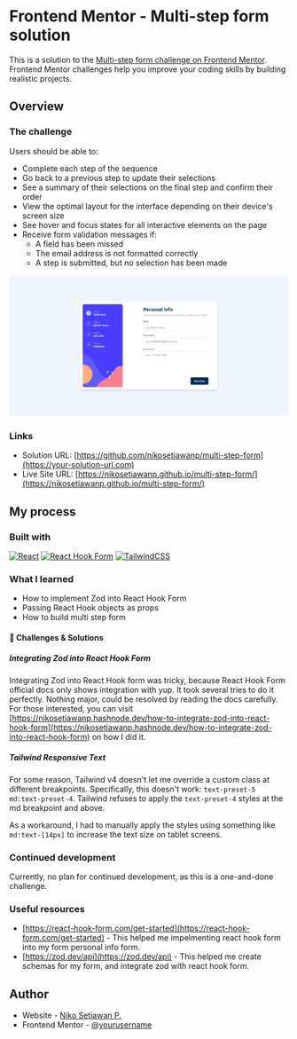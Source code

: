# Frontend Mentor - Multi-step form solution

This is a solution to the [Multi-step form challenge on Frontend Mentor](https://www.frontendmentor.io/challenges/multistep-form-YVAnSdqQBJ). Frontend Mentor challenges help you improve your coding skills by building realistic projects.

## Overview

### The challenge

Users should be able to:

- Complete each step of the sequence
- Go back to a previous step to update their selections
- See a summary of their selections on the final step and confirm their order
- View the optimal layout for the interface depending on their device's screen size
- See hover and focus states for all interactive elements on the page
- Receive form validation messages if:
  - A field has been missed
  - The email address is not formatted correctly
  - A step is submitted, but no selection has been made

![](./screenshots/screenshot.jpeg)

### Links

- Solution URL: [https://github.com/nikosetiawanp/multi-step-form](https://your-solution-url.com)
- Live Site URL: [https://nikosetiawanp.github.io/multi-step-form/](https://nikosetiawanp.github.io/multi-step-form/)

## My process

### Built with

[![React](https://img.shields.io/badge/React-%2320232a.svg?logo=react&logoColor=%2361DAFB)](#)
[![React Hook Form](https://img.shields.io/badge/React%20Hook%20Form-EC5990?logo=reacthookform&logoColor=fff)](#)
[![TailwindCSS](https://img.shields.io/badge/Tailwind%20CSS-%2338B2AC.svg?logo=tailwind-css&logoColor=white)](#)

### What I learned

- How to implement Zod into React Hook Form
- Passing React Hook objects as props
- How to build multi step form

#### 🚧 Challenges & Solutions

##### Integrating Zod into React Hook Form

Integrating Zod into React Hook form was tricky, because React Hook Form official docs only shows integration with yup. It took several tries to do it perfectly. Nothing major, could be resolved by reading the docs carefully. For those interested, you can visit [https://nikosetiawanp.hashnode.dev/how-to-integrate-zod-into-react-hook-form](https://nikosetiawanp.hashnode.dev/how-to-integrate-zod-into-react-hook-form) on how I did it.

##### Tailwind Responsive Text

For some reason, Tailwind v4 doesn't let me override a custom class at different breakpoints. Specifically, this doesn't work: `text-preset-5 md:text-preset-4`. Tailwind refuses to apply the `text-preset-4` styles at the md breakpoint and above.

As a workaround, I had to manually apply the styles using something like `md:text-[14px]` to increase the text size on tablet screens.

### Continued development

Currently, no plan for continued development, as this is a one-and-done challenge.

### Useful resources

- [https://react-hook-form.com/get-started](https://react-hook-form.com/get-started) - This helped me impelmenting react hook form into my form personal info form.
- [https://zod.dev/api](https://zod.dev/api) - This helped me create schemas for my form, and integrate zod with react hook form.

## Author

- Website - [Niko Setiawan P.](https://github.com/nikosetiawanp/)
- Frontend Mentor - [@yourusername](https://www.frontendmentor.io/profile/nikosetiawanp)
